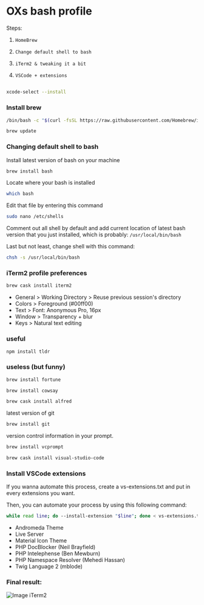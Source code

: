 # OXs bash profile

Steps: 
1. `HomeBrew`

2. `Change default shell to bash`

3. `iTerm2 & tweaking it a bit`

4. `VSCode + extensions`

## 
```bash
xcode-select --install
```

### Install brew ###

```bash
/bin/bash -c "$(curl -fsSL https://raw.githubusercontent.com/Homebrew/install/master/install.sh)"
```
```bash
brew update
```

### Changing default shell to bash

Install latest version of bash on your machine
```bash
brew install bash
```

Locate where your bash is installed
```bash
which bash
```

Edit that file by entering this command
```bash
sudo nano /etc/shells
```

Comment out all shell by default and add current location of latest bash version that you just installed, which is probably:
`/usr/local/bin/bash`

Last but not least, change shell with this command:
```bash
chsh -s /usr/local/bin/bash
```

### iTerm2 profile preferences
```bash
brew cask install iterm2
```
* General > Working Directory > Reuse previous session's directory
* Colors > Foreground (#00ff00)
* Text > Font: Anonymous Pro, 16px
* Window > Transparency + blur 
* Keys > Natural text editing

### useful

```bash
npm install tldr
```

### useless (but funny)
```bash
brew install fortune
```
```bash
brew install cowsay
```
```bash
brew cask install alfred
```
latest version of git
```bash
brew install git
```
version control information in your prompt.
```bash
brew install vcprompt
```

```bash
brew cask install visual-studio-code
```

### Install VSCode extensions

If you wanna automate this process, create a vs-extensions.txt and put in every extensions you want. 

Then, you can automate your process by using this following command:
```bash
while read line; do --install-extension "$line"; done < vs-extensions.txt
```
* Andromeda Theme
* Live Server
* Material Icon Theme
* PHP DocBlocker (Neil Brayfield)
* PHP Intelephense (Ben Mewburn)
* PHP Namespace Resolver (Mehedi Hassan)
* Twig Language 2 (mblode)

### Final result: 
![Image iTerm2](https://lh3.googleusercontent.com/YNrZDkuK7Gz2Vs1nTRTEoI6NpNg-51Opoe0LIa7jmDWN5rmMlcNnvhl1qDyjPoAvm6kdH7gp7FOE2mWQkPtOkdRq4cT5NnZSGGTug8oKh0HWQSwFg-wodLABr4b7HHZYiMNzBWi12S4MU9iwU-6IVaPm8tkt2ugn5cZKMkax8XEwNIZs9-Nr-WfbB48xAMBHH6M26Y7Acd2JKlWt752zmtdgYLXkj_PnspZR94mpkzx0AufdlJLQEnelVLmucT75Vjp_gsCsll_asGrY8qtMOEOADuWqfHU1XDVkrG7YWAwuF00UjWf24C_siZw2gGbyvCgR17NVHK8kpvwSFxSxNIMnC1eRDMhnV8Vfg2Hz3TyH1Oh6J4aGmjP3Nt_5Ut4bsfV413QZpi8WrMgUwwVOy3trhsg1K3rjghQ1vB4bhp5xIwnTCu1V5xgDNuZgJQ08zeXZMeQenTQTBR2avIdYYypiiYLeFcDOPNEzLgb2oxGdcxrKOO-yZsmT44vG-7yFvENL4NLd06dc5YR-D7e9b9cjIuOSNzaGl6hvyr3CmhgkhSbpf_TEnXm_kLaSRBUgw7w-3H7aeBExICQmUYRnM-si1EJQzetRMTCaNhP_uWzL7uWlkNhFr55G7YJmjmmYaEW0yyR3aJ_Pkm2OD2rjzsNW57i3MorUgkWtRRoppEe0tzAO_wfj9ddlVU4PSA=w1456-h848-no?authuser=0)
